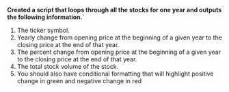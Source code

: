 **Created a script that loops through all the stocks for one year and outputs the following information.**`
  
1. The ticker symbol.
2. Yearly change from opening price at the beginning of a given year to the closing price at the end of that year.
3. The percent change from opening price at the beginning of a given year to the closing price at the end of that year.
4. The total stock volume of the stock.
5. You should also have conditional formatting that will highlight positive change in green and negative change in red

